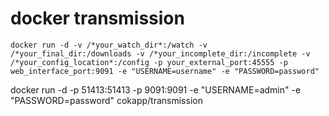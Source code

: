 # docker transmission

```
docker run -d -v /*your_watch_dir*:/watch -v /*your_final_dir:/downloads -v /*your_incomplete_dir:/incomplete -v /*your_config_location*:/config -p your_external_port:45555 -p web_interface_port:9091 -e "USERNAME=username" -e "PASSWORD=password"
```


docker run -d  -p 51413:51413 -p 9091:9091 -e "USERNAME=admin" -e "PASSWORD=password" cokapp/transmission
